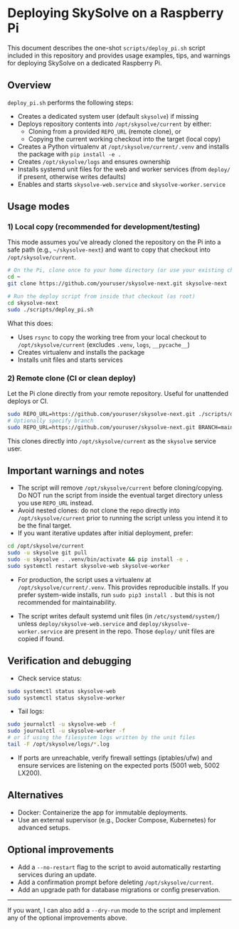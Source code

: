 # Deploying SkySolve on a Raspberry Pi

This document describes the one-shot `scripts/deploy_pi.sh` script included in this repository and provides usage examples, tips, and warnings for deploying SkySolve on a dedicated Raspberry Pi.

## Overview

`deploy_pi.sh` performs the following steps:

- Creates a dedicated system user (default `skysolve`) if missing
- Deploys repository contents into `/opt/skysolve/current` by either:
  - Cloning from a provided `REPO_URL` (remote clone), or
  - Copying the current working checkout into the target (local copy)
- Creates a Python virtualenv at `/opt/skysolve/current/.venv` and installs the package with `pip install -e .`
- Creates `/opt/skysolve/logs` and ensures ownership
- Installs systemd unit files for the web and worker services (from `deploy/` if present, otherwise writes defaults)
- Enables and starts `skysolve-web.service` and `skysolve-worker.service`

## Usage modes

### 1) Local copy (recommended for development/testing)

This mode assumes you've already cloned the repository on the Pi into a safe path (e.g., `~/skysolve-next`) and want to copy that checkout into `/opt/skysolve/current`.

```bash
# On the Pi, clone once to your home directory (or use your existing checkout)
cd ~
git clone https://github.com/youruser/skysolve-next.git skysolve-next

# Run the deploy script from inside that checkout (as root)
cd skysolve-next
sudo ./scripts/deploy_pi.sh
```

What this does:
- Uses `rsync` to copy the working tree from your local checkout to `/opt/skysolve/current` (excludes `.venv`, `logs`, `__pycache__`)
- Creates virtualenv and installs the package
- Installs unit files and starts services

### 2) Remote clone (CI or clean deploy)

Let the Pi clone directly from your remote repository. Useful for unattended deploys or CI.

```bash
sudo REPO_URL=https://github.com/youruser/skysolve-next.git ./scripts/deploy_pi.sh
# Optionally specify branch
sudo REPO_URL=https://github.com/youruser/skysolve-next.git BRANCH=main ./scripts/deploy_pi.sh
```

This clones directly into `/opt/skysolve/current` as the `skysolve` service user.

## Important warnings and notes

- The script will remove `/opt/skysolve/current` before cloning/copying. Do NOT run the script from inside the eventual target directory unless you use `REPO_URL` instead.
- Avoid nested clones: do not clone the repo directly into `/opt/skysolve/current` prior to running the script unless you intend it to be the final target.
- If you want iterative updates after initial deployment, prefer:

```bash
cd /opt/skysolve/current
sudo -u skysolve git pull
sudo -u skysolve . .venv/bin/activate && pip install -e .
sudo systemctl restart skysolve-web skysolve-worker
```

- For production, the script uses a virtualenv at `/opt/skysolve/current/.venv`. This provides reproducible installs. If you prefer system-wide installs, run `sudo pip3 install .` but this is not recommended for maintainability.

- The script writes default systemd unit files (in `/etc/systemd/system/`) unless `deploy/skysolve-web.service` and `deploy/skysolve-worker.service` are present in the repo. Those `deploy/` unit files are copied if found.

## Verification and debugging

- Check service status:

```bash
sudo systemctl status skysolve-web
sudo systemctl status skysolve-worker
```

- Tail logs:

```bash
sudo journalctl -u skysolve-web -f
sudo journalctl -u skysolve-worker -f
# or if using the filesystem logs written by the unit files
tail -F /opt/skysolve/logs/*.log
```

- If ports are unreachable, verify firewall settings (iptables/ufw) and ensure services are listening on the expected ports (5001 web, 5002 LX200).

## Alternatives

- Docker: Containerize the app for immutable deployments.
- Use an external supervisor (e.g., Docker Compose, Kubernetes) for advanced setups.

## Optional improvements

- Add a `--no-restart` flag to the script to avoid automatically restarting services during an update.
- Add a confirmation prompt before deleting `/opt/skysolve/current`.
- Add an upgrade path for database migrations or config preservation.

---

If you want, I can also add a `--dry-run` mode to the script and implement any of the optional improvements above.
